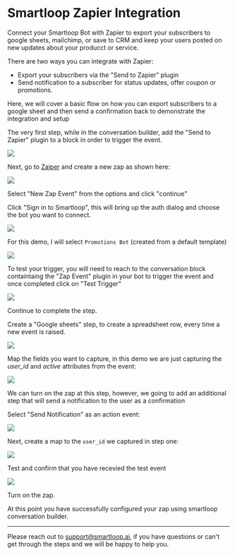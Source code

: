 # Smartloop Zapier Integration

Connect your Smartloop Bot with Zapier to export your subscribers to google sheets, mailchimp, or save to CRM and keep your users posted on new updates about your producct or service.

There are two ways you can integrate with Zapier:

* Export your subscribers via the "Send to Zapier" plugin
* Send notification to a subscriber for status updates, offer coupon or promotions. 

Here, we will cover a basic flow on how you can export subscribers to a google sheet and then send a confirmation back to demonstrate the integration and setup

The very first step, while in the conversation builder, add the "Send to Zapier" plugin to a block in order to trigger the event.

![](./send-to-zap.png)

Next, go to [Zaiper](https://zapier.com) and create a new zap as shown here:

![](./new-zap.png)

Select "New Zap Event" from the options and click "continue"

Click "Sign in to Smartloop", this will bring up the auth dialog and choose the bot you want to connect.

![](./sign-in.png)

For this demo, I will select `Promotions Bot` (created from a default template)

![](./select-bot.png)

To test your trigger, you will need to reach to the conversation block containtaing the "Zap Event" plugin in your bot to trigger the event and once completed click on "Test Trigger"

![](./success.png)

Continue to complete the step.

Create a "Google sheets" step, to create a spreadsheet row, every time a new event is raised. 

![](./sheet1.png)

Map the fields you want to capture, in this demo we are just capturing the *user_id* and *active* attributes from the event:

![](./zap-step2.png)

We can turn on the zap at this step, however, we going to add an additional step that will send a notification to the user as a confirmation

Select "Send Notification" as an action event:

![](./action-event.png)

Next, create a map to the `user_id` we captured in step one:

![](./map-from-step1.png)


Test and confirm that you have recevied the test event

![](./test-zap.png)


Turn on the zap. 

At this point you have successfully configured your zap using smartloop conversation builder.

---

Please reach out to [support@smartloop.ai](mailto:support@smartloop.ai), if you have questions or can't get through the steps and we will be happy to help you.
